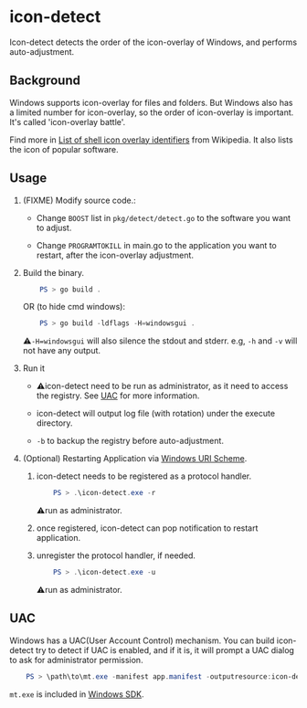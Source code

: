 # icon-detect

Icon-detect detects the order of the icon-overlay of Windows, and performs auto-adjustment.

## Background

Windows supports icon-overlay for files and folders. But Windows also has a limited number for icon-overlay, so the order of icon-overlay is important. It's called 'icon-overlay battle'.

Find more in [List of shell icon overlay identifiers](https://en.wikipedia.org/wiki/List_of_shell_icon_overlay_identifiers) from Wikipedia. It also lists the icon of popular software.

## Usage

1. (FIXME) Modify source code.: 

    - Change `BOOST` list in `pkg/detect/detect.go` to the software you want to adjust. 

    - Change `PROGRAMTOKILL` in main.go to the application you want to restart, after the icon-overlay adjustment.

2. Build the binary.

    ```powershell
        PS > go build .
    ```

    OR (to hide cmd windows):

    ```powershell
        PS > go build -ldflags -H=windowsgui .
    ```

    ⚠️`-H=windowsgui` will also silence the stdout and stderr. e.g, `-h` and `-v` will not have any output.

3. Run it

    - ⚠️icon-detect need to be run as administrator, as it need to access the registry. See [UAC](#UAC) for more information.

    - icon-detect will output log file (with rotation) under the execute directory.

    - `-b` to backup the registry before auto-adjustment.

4. (Optional) Restarting Application via [Windows URI Scheme](https://learn.microsoft.com/en-us/windows/uwp/app-resources/uri-schemes).

    1. icon-detect needs to be registered as a protocol handler.

        ```powershell
            PS > .\icon-detect.exe -r
        ```

        ⚠️run as administrator.

    2. once registered, icon-detect can pop notification to restart application.

    3. unregister the protocol handler, if needed.

        ```powershell
            PS > .\icon-detect.exe -u
        ```

        ⚠️run as administrator.

## UAC

Windows has a UAC(User Account Control) mechanism. You can build icon-detect try to detect if UAC is enabled, and if it is, it will prompt a UAC dialog to ask for administrator permission.

```powershell
    PS > \path\to\mt.exe -manifest app.manifest -outputresource:icon-detect.exe;1
```

️`mt.exe` is included in [Windows SDK](https://developer.microsoft.com/en-us/windows/downloads/windows-10-sdk/).
